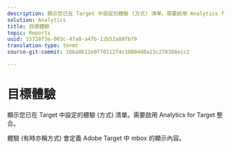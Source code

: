 ```yaml
---
description: 顯示您已在 Target 中設定的體驗 (方式) 清單。需要啟用 Analytics for Target 整合。
solution: Analytics
title: 目標體驗
topic: Reports
uuid: 15728f3e-003c-47a0-a47b-12b52a88fb79
translation-type: tm+mt
source-git-commit: 16ba0b12e0f70112f4c10804d0a13c278388ecc2

---
```



# 目標體驗

顯示您已在 Target 中設定的體驗 (方式) 清單。需要啟用 Analytics for Target 整合。

體驗 (有時亦稱方式) 會定義 Adobe Target 中 mbox 的顯示內容。
